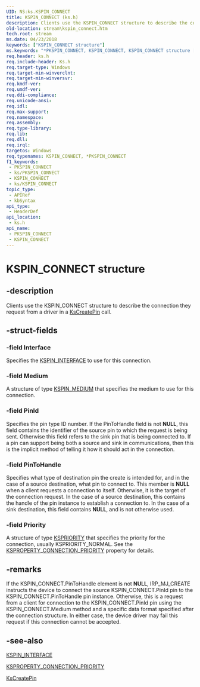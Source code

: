 ```yaml
---
UID: NS:ks.KSPIN_CONNECT
title: KSPIN_CONNECT (ks.h)
description: Clients use the KSPIN_CONNECT structure to describe the connection they request from a driver in a KsCreatePin call.
old-location: stream\kspin_connect.htm
tech.root: stream
ms.date: 04/23/2018
keywords: ["KSPIN_CONNECT structure"]
ms.keywords: "*PKSPIN_CONNECT, KSPIN_CONNECT, KSPIN_CONNECT structure [Streaming Media Devices], PKSPIN_CONNECT, PKSPIN_CONNECT structure pointer [Streaming Media Devices], ks-struct_07642f18-c766-4649-b97a-12582aa0fffb.xml, ks/KSPIN_CONNECT, ks/PKSPIN_CONNECT, stream.kspin_connect"
req.header: ks.h
req.include-header: Ks.h
req.target-type: Windows
req.target-min-winverclnt: 
req.target-min-winversvr: 
req.kmdf-ver: 
req.umdf-ver: 
req.ddi-compliance: 
req.unicode-ansi: 
req.idl: 
req.max-support: 
req.namespace: 
req.assembly: 
req.type-library: 
req.lib: 
req.dll: 
req.irql: 
targetos: Windows
req.typenames: KSPIN_CONNECT, *PKSPIN_CONNECT
f1_keywords:
 - PKSPIN_CONNECT
 - ks/PKSPIN_CONNECT
 - KSPIN_CONNECT
 - ks/KSPIN_CONNECT
topic_type:
 - APIRef
 - kbSyntax
api_type:
 - HeaderDef
api_location:
 - ks.h
api_name:
 - PKSPIN_CONNECT
 - KSPIN_CONNECT
---
```


# KSPIN_CONNECT structure


## -description

Clients use the KSPIN_CONNECT structure to describe the connection they request from a driver in a <a href="/windows-hardware/drivers/ddi/ks/nf-ks-kscreatepin">KsCreatePin</a> call.

## -struct-fields

### -field Interface

Specifies the <a href="/windows-hardware/drivers/stream/kspin-interface-structure">KSPIN_INTERFACE</a> to use for this connection.

### -field Medium

A structure of type <a href="/windows-hardware/drivers/stream/kspin-medium-structure">KSPIN_MEDIUM</a> that specifies the medium to use for this connection.

### -field PinId

Specifies the pin type ID number. If the PinToHandle field is not <b>NULL</b>, this field contains the identifier of the source pin to which the request is being sent. Otherwise this field refers to the sink pin that is being connected to. If a pin can support being both a source and sink in communications, then this is the implicit method of telling it how it should act in the connection.

### -field PinToHandle

Specifies what type of destination pin the create is intended for, and in the case of a source destination, what pin to connect to. This member is <b>NULL</b> when a client requests a connection to itself. Otherwise, it is the target of the connection request. In the case of a source destination, this contains the handle of the pin instance to establish a connection to. In the case of a sink destination, this field contains <b>NULL</b>, and is not otherwise used.

### -field Priority

A structure of type <a href="/windows-hardware/drivers/ddi/ks/ns-ks-kspriority">KSPRIORITY</a> that specifies the priority for the connection, usually KSPRIORITY_NORMAL. See the <a href="/windows-hardware/drivers/stream/ksproperty-connection-priority">KSPROPERTY_CONNECTION_PRIORITY</a> property for details.

## -remarks

If the KSPIN_CONNECT.PinToHandle element is not <b>NULL</b>, IRP_MJ_CREATE instructs the device to connect the source KSPIN_CONNECT.PinId pin to the KSPIN_CONNECT.PinToHandle pin instance. Otherwise, this is a request from a client for connection to the KSPIN_CONNECT.PinId pin using the KSPIN_CONNECT.Medium method and a specific data format specified after the connection structure. In either case, the device driver may fail this request if this connection cannot be accepted.

## -see-also

<a href="/windows-hardware/drivers/stream/kspin-interface-structure">KSPIN_INTERFACE</a>



<a href="/windows-hardware/drivers/stream/ksproperty-connection-priority">KSPROPERTY_CONNECTION_PRIORITY</a>



<a href="/windows-hardware/drivers/ddi/ks/nf-ks-kscreatepin">KsCreatePin</a>

